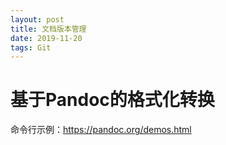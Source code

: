 ```yaml
---
layout: post
title: 文档版本管理
date: 2019-11-20
tags: Git
---
```


# 基于Pandoc的格式化转换

命令行示例：<https://pandoc.org/demos.html>

